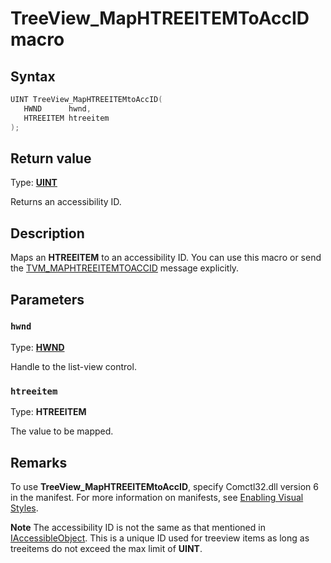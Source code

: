 # TreeView_MapHTREEITEMToAccID macro

## Syntax

```cpp
UINT TreeView_MapHTREEITEMtoAccID(
   HWND      hwnd,
   HTREEITEM htreeitem
);
```

## Return value

Type: **[UINT](https://learn.microsoft.com/windows/desktop/winprog/windows-data-types)**

Returns an accessibility ID.

## Description

Maps an **HTREEITEM** to an accessibility ID. You can use this macro or send the [TVM_MAPHTREEITEMTOACCID](https://learn.microsoft.com/windows/desktop/Controls/tvm-maphtreeitemtoaccid) message explicitly.

## Parameters

### `hwnd`

Type: **[HWND](https://learn.microsoft.com/windows/desktop/WinProg/windows-data-types)**

Handle to the list-view control.

### `htreeitem`

Type: **HTREEITEM**

The value to be mapped.

## Remarks

To use **TreeView_MapHTREEITEMtoAccID**, specify Comctl32.dll version 6 in the manifest. For more information on manifests, see [Enabling Visual Styles](https://learn.microsoft.com/windows/desktop/Controls/cookbook-overview).

**Note** The accessibility ID is not the same as that mentioned in [IAccessibleObject](https://learn.microsoft.com/windows/desktop/api/shobjidl/nn-shobjidl-iaccessibleobject). This is a unique ID used for treeview items as long as treeitems do not exceed the max limit of **UINT**.